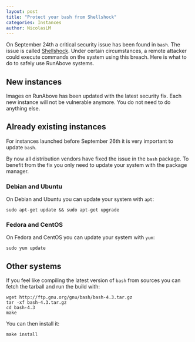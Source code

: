 ```yaml
---
layout: post
title: "Protect your bash from Shellshock"
categories: Instances
author: NicolasLM
---
```


On September 24th a critical security issue has been found in `bash`. The issue
is called
[Shellshock](https://security-tracker.debian.org/tracker/CVE-2014-6271). Under
certain circumstances, a remote attacker could execute commands on the system
using this breach. Here is what to do to safely use RunAbove systems.

New instances
-------------

Images on RunAbove has been updated with the latest security fix. Each new
instance will not be vulnerable anymore. You do not need to do anything else.

Already existing instances
--------------------------

For instances launched before September 26th it is very important to update
`bash`.

By now all distribution vendors have fixed the issue in the `bash` package. To
benefit from the fix you only need to update your system with the package
manager.

### Debian and Ubuntu

On Debian and Ubuntu you can update your system with `apt`:

    sudo apt-get update && sudo apt-get upgrade

### Fedora and CentOS

On Fedora and CentOS you can update your system with `yum`:

    sudo yum update

Other systems
-------------

If you feel like compiling the latest version of `bash` from sources you can
fetch the tarball and run the build with:

    wget http://ftp.gnu.org/gnu/bash/bash-4.3.tar.gz
    tar -xf bash-4.3.tar.gz
    cd bash-4.3
    make

You can then install it:

    make install
